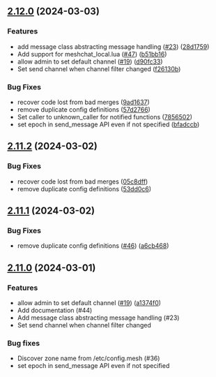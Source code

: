 

## [2.12.0](https://github.com/hickey/meshchat/compare/v2.11.2...v2.12.0) (2024-03-03)


### Features

* add message class abstracting message handling ([#23](https://github.com/hickey/meshchat/issues/23)) ([28d1759](https://github.com/hickey/meshchat/commit/28d17592f7ee1a778fdd0bc740f451646493f9dd))
* Add support for meshchat_local.lua ([#47](https://github.com/hickey/meshchat/issues/47)) ([b51bb16](https://github.com/hickey/meshchat/commit/b51bb16baa0abf7f72a895471712e0bdb6d7a44d))
* allow admin to set default channel ([#19](https://github.com/hickey/meshchat/issues/19)) ([d90fc33](https://github.com/hickey/meshchat/commit/d90fc33eafecd31fec2dc825d8388f8e98ae8fd0))
* Set send channel when channel filter changed ([f26130b](https://github.com/hickey/meshchat/commit/f26130ba5f06f9b4fbd26257be8d967a61e531bc))


### Bug Fixes

* recover code lost from bad merges ([9ad1637](https://github.com/hickey/meshchat/commit/9ad163784ba66b1b42ec0b695a37104c3d8a348d))
* remove duplicate config definitions ([57d2766](https://github.com/hickey/meshchat/commit/57d2766d1bece87138ff4b76053e3316955454a0))
* Set caller to unknown_caller for notified functions ([7856502](https://github.com/hickey/meshchat/commit/78565026aae76dee20751e483f38f0bc7bfb94ad))
* set epoch in send_message API even if not specified ([bfadccb](https://github.com/hickey/meshchat/commit/bfadccb3f8010c51374e206d78585b22ac86848a))

## [2.11.2](https://github.com/hickey/meshchat/compare/v2.11.1...v2.11.2) (2024-03-02)


### Bug Fixes

* recover code lost from bad merges ([05c8dff](https://github.com/hickey/meshchat/commit/05c8dff7192941651145a4423916de46797adf3e))
* remove duplicate config definitions ([53dd0c6](https://github.com/hickey/meshchat/commit/53dd0c6785167537430e592e0d6d895499ac3ce7))

## [2.11.1](https://github.com/hickey/meshchat/compare/v2.11.0...v2.11.1) (2024-03-02)


### Bug Fixes

* remove duplicate config definitions ([#46](https://github.com/hickey/meshchat/issues/46)) ([a6cb468](https://github.com/hickey/meshchat/commit/a6cb468ca0fa594629a1bae0e22781dfc0bf074e))

## [2.11.0](https://github.com/hickey/meshchat/compare/v2.10.0...v2.11.0) (2024-03-01)


### Features

* allow admin to set default channel ([#19](https://github.com/hickey/meshchat/issues/19)) ([a1374f0](https://github.com/hickey/meshchat/commit/a1374f03da7d6cad218bee3e8486c707141f184c))
* Add documentation  (#44)
* Add message class abstracting message handling (#23)
* Set send channel when channel filter changed

### Bug fixes

* Discover zone name from /etc/config.mesh (#36)
* set epoch in send_message API even if not specified
